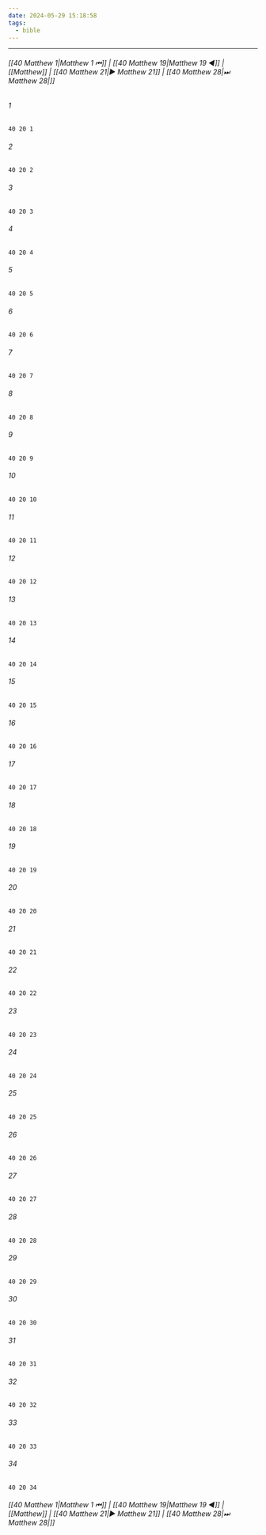 ```yaml
---
date: 2024-05-29 15:18:58
tags:
  - bible
---
```

___

###### [[40 Matthew 1|Matthew 1 ⏮]] | [[40 Matthew 19|Matthew 19 ◀]] | [[Matthew]] | [[40 Matthew 21|▶ Matthew 21]] | [[40 Matthew 28|⏭ Matthew 28|]]

###### 1
``` verse
40 20 1 
```
###### 2
``` verse
40 20 2 
```
###### 3
``` verse
40 20 3 
```
###### 4
``` verse
40 20 4 
```
###### 5
``` verse
40 20 5 
```
###### 6
``` verse
40 20 6 
```
###### 7
``` verse
40 20 7 
```
###### 8
``` verse
40 20 8 
```
###### 9
``` verse
40 20 9 
```
###### 10
``` verse
40 20 10 
```
###### 11
``` verse
40 20 11 
```
###### 12
``` verse
40 20 12 
```
###### 13
``` verse
40 20 13 
```
###### 14
``` verse
40 20 14 
```
###### 15
``` verse
40 20 15 
```
###### 16
``` verse
40 20 16 
```
###### 17
``` verse
40 20 17 
```
###### 18
``` verse
40 20 18 
```
###### 19
``` verse
40 20 19 
```
###### 20
``` verse
40 20 20 
```
###### 21
``` verse
40 20 21 
```
###### 22
``` verse
40 20 22 
```
###### 23
``` verse
40 20 23 
```
###### 24
``` verse
40 20 24 
```
###### 25
``` verse
40 20 25 
```
###### 26
``` verse
40 20 26 
```
###### 27
``` verse
40 20 27 
```
###### 28
``` verse
40 20 28 
```
###### 29
``` verse
40 20 29 
```
###### 30
``` verse
40 20 30 
```
###### 31
``` verse
40 20 31 
```
###### 32
``` verse
40 20 32 
```
###### 33
``` verse
40 20 33 
```
###### 34
``` verse
40 20 34 
```

###### [[40 Matthew 1|Matthew 1 ⏮]] | [[40 Matthew 19|Matthew 19 ◀]] | [[Matthew]] | [[40 Matthew 21|▶ Matthew 21]] | [[40 Matthew 28|⏭ Matthew 28|]]


